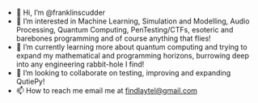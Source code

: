- 👋 Hi, I’m @franklinscudder
- 👀 I’m interested in Machine Learning, Simulation and Modelling, Audio Processing, Quantum Computing, PenTesting/CTFs, esoteric and barebones programming and of course anything that flies!
- 🌱 I’m currently learning more about quantum computing and trying to expand my mathematical and programming horizons, burrowing deep into any engineering rabbit-hole I find!
- 💞️ I’m looking to collaborate on testing, improving and expanding QutiePy!
- 📫 How to reach me email me at findlaytel@gmail.com

<!---
franklinscudder/franklinscudder is a ✨ special ✨ repository because its `README.md` (this file) appears on your GitHub profile.
You can click the Preview link to take a look at your changes.
--->
